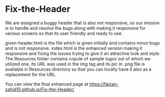 # Fix-the-Header
We are assigned a buggy header that is also not responsive, so our mission is to handle and resolve the bugs along with making it responsive for various screens so that its user friendly and ready to use.

given-header.html is the file which is given initially and contains minor bugs and is not responsive. index.html is the enhanced version making it responsive and fixing the issues trying to give it an attractive look and style.
The Resources folder contains copule of sample logos out of which we utilized one, its URL was used in the img tag and its pic in .png file is available in Resources directory so that you can locally have it also as a replacement for the URL. 

You can view the final enhanced page at https://faizan-zahid10.github.io/Fix-the-Header/
